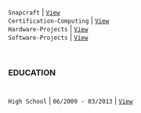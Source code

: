 `Snapcraft` | [`View`](https://snapcraft.io/publisher/kentlouisetonino) <br />
`Certification-Computing` | [`View`](https://github.com/kentlouisetonino/kentlouisetonino/blob/develop/certification/Computing.md) <br />
`Hardware-Projects` | [`View`](https://github.com/stars/kentlouisetonino/lists/hardware-projects) <br />
`Software-Projects` | [`View`](https://github.com/stars/kentlouisetonino/lists/software-projects) <br />


<br />

### EDUCATION
# 

`High School` | `06/2009 - 03/2013` | [`View`](https://github.com/kentlouisetonino/kentlouisetonino/blob/develop/education/01-High-School.md)
